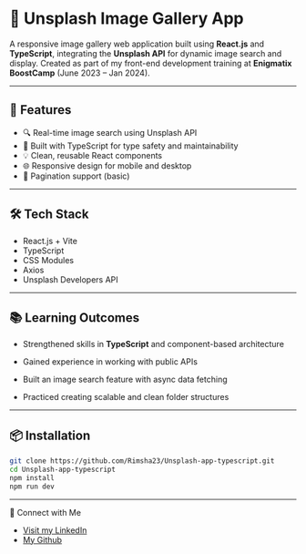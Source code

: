# 📸 Unsplash Image Gallery App

A responsive image gallery web application built using **React.js** and **TypeScript**, integrating the **Unsplash API** for dynamic image search and display. Created as part of my front-end development training at **Enigmatix BoostCamp** (June 2023 – Jan 2024).

---

## 🚀 Features

- 🔍 Real-time image search using Unsplash API
- 🎯 Built with TypeScript for type safety and maintainability
- 💡 Clean, reusable React components
- 🌐 Responsive design for mobile and desktop
- 🧭 Pagination support (basic)

---

## 🛠️ Tech Stack

- React.js + Vite
- TypeScript
- CSS Modules
- Axios
- Unsplash Developers API

---

## 📚 Learning Outcomes

- Strengthened skills in **TypeScript** and component-based architecture

- Gained experience in working with public APIs

- Built an image search feature with async data fetching

- Practiced creating scalable and clean folder structures

---


## 📦 Installation

```bash
git clone https://github.com/Rimsha23/Unsplash-app-typescript.git
cd Unsplash-app-typescript
npm install
npm run dev
```
---

🔗 Connect with Me

- [Visit my LinkedIn](https://www.linkedin.com/in/rimsha-malik-388bb6264/)
- [My Github ](https://https://github.com/Rimsha23/)

